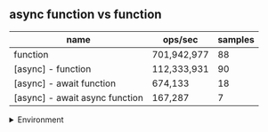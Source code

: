 ## async function vs function

|name|ops/sec|samples|
|-|-|-|
|function|701,942,977|88|
|[async] - function|112,333,931|90|
|[async] - await function|674,133|18|
|[async] - await async function|167,287|7|


<details>
<summary>Environment</summary>

* __Machine:__ linux x64 | 2 vCPUs | 6.8GB Mem
* __Run:__ Thu Oct 26 2023 23:42:40 GMT+0000 (Coordinated Universal Time)
</details>

<!--
{"environment":{"platform":"linux","arch":"x64","cpus":2,"totalMemory":6.7597503662109375},"benchmarks":[{"name":"function","opsSec":701942976.8362366,"samples":8},{"name":"[async] - function","opsSec":112333931.00603725,"samples":7},{"name":"[async] - await function","opsSec":674132.7182878802,"samples":3},{"name":"[async] - await async function","opsSec":167287.11185158847,"samples":3}]}-->
